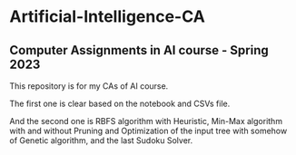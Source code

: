 # Artificial-Intelligence-CA
## Computer Assignments in AI course - Spring 2023

This repository is for my CAs of AI course.

The first one is clear based on the notebook and CSVs file.

And the second one is RBFS algorithm with Heuristic, Min-Max algorithm with and without Pruning and Optimization of the input tree with somehow of Genetic algorithm, and the last Sudoku Solver.

